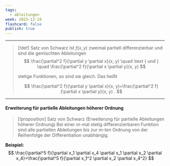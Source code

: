 ```yaml
---
tags:
  - ableitungen
week: 2023-12-19
flashcard: false
publish: true
---
```

***

> [!def] Satz von Schwarz 
> Ist $f(x, y)$ zweimal partiell differenzierbar und sind die gemischten Ableitungen
> $$
> \frac{\partial^2 f}{\partial y \partial x}(x, y) \quad \text { und } \quad \frac{\partial^2 f}{\partial x \partial y}(x, y)
> $$
> 
> stetige Funktionen, so sind sie gleich. Das heißt
> 
> $$
> \frac{\partial^2 f}{\partial y \partial x}(x, y)=\frac{\partial^2 f}{\partial x \partial y}(x, y) .
> $$

***
#### Erweiterung für partielle Ableitungen höherer Ordnung

> [!proposition] Satz von Schwarz (Erweiterung für partielle Ableitungen höherer Ordnung) 
> Bei einer $m$-mal stetig differenzierbaren Funktion sind alle partiellen Ableitungen bis zur $m$-ten Ordnung von der Reihenfolge der Differentiation unabhängig.

**Beispiel:**
$$
\frac{\partial^5 f}{\partial x_1 \partial x_4 \partial x_1 \partial x_2 \partial x_4}=\frac{\partial^5 f}{\partial x_1^2 \partial x_2 \partial x_4^2}
$$
